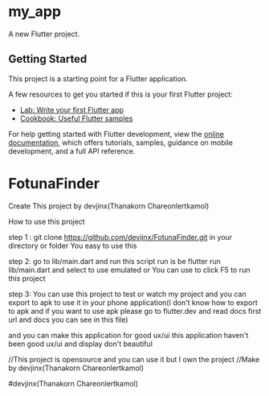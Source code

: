 # my_app

A new Flutter project.

## Getting Started

This project is a starting point for a Flutter application.

A few resources to get you started if this is your first Flutter project:

- [Lab: Write your first Flutter app](https://docs.flutter.dev/get-started/codelab)
- [Cookbook: Useful Flutter samples](https://docs.flutter.dev/cookbook)

For help getting started with Flutter development, view the
[online documentation](https://docs.flutter.dev/), which offers tutorials,
samples, guidance on mobile development, and a full API reference.

# FotunaFinder
Create This project by devjinx(Thanakorn Chareonlertkamol)

How to use this project

step 1 : git clone https://github.com/devjinx/FotunaFinder.git in your directory or folder You easy to use this

step 2: go to lib/main.dart and run this script run is be flutter run lib/main.dart and select to use emulated or You can use to click F5 to run this project

step 3: You can use this project to test or watch my project and you can export to apk to use it in your phone application(I don't know how to export to apk and if you want to use apk please go to flutter.dev and read docs first url and docs you can see in this file)

and you can make this application for good ux/ui this application haven't  been  good ux/ui and display don't beautiful

//This project is opensource and you can use it but I own the project
//Make by devjinx(Thanakorn Chareonlertkamol)

#devjinx(Thanakorn Chareonlertkamol)

